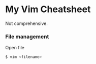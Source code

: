 # My Vim Cheatsheet

Not comprehensive.

### File management
Open file
```bash
$ vim <filename>
```
